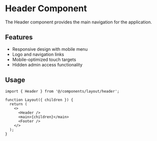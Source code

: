 # Header Component

The Header component provides the main navigation for the application.

## Features

- Responsive design with mobile menu
- Logo and navigation links
- Mobile-optimized touch targets
- Hidden admin access functionality

## Usage

```tsx
import { Header } from '@/components/layout/header';

function Layout({ children }) {
  return (
    <>
      <Header />
      <main>{children}</main>
      <Footer />
    </>
  );
}
```
